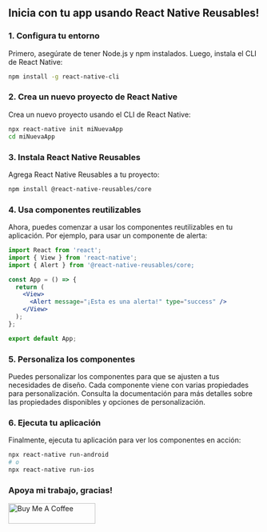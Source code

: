 ## Inicia con tu app usando React Native Reusables!
### 1. **Configura tu entorno**
Primero, asegúrate de tener Node.js y npm instalados. Luego, instala el CLI de React Native:
```bash
npm install -g react-native-cli
```

### 2. **Crea un nuevo proyecto de React Native**
Crea un nuevo proyecto usando el CLI de React Native:
```bash
npx react-native init miNuevaApp
cd miNuevaApp
```

### 3. **Instala React Native Reusables**
Agrega React Native Reusables a tu proyecto:
```bash
npm install @react-native-reusables/core
```

### 4. **Usa componentes reutilizables**
Ahora, puedes comenzar a usar los componentes reutilizables en tu aplicación. Por ejemplo, para usar un componente de alerta:
```jsx
import React from 'react';
import { View } from 'react-native';
import { Alert } from '@react-native-reusables/core;

const App = () => {
  return (
    <View>
      <Alert message="¡Esta es una alerta!" type="success" />
    </View>
  );
};

export default App;
```

### 5. **Personaliza los componentes**
Puedes personalizar los componentes para que se ajusten a tus necesidades de diseño. Cada componente viene con varias propiedades para personalización. Consulta la documentación para más detalles sobre las propiedades disponibles y opciones de personalización.

### 6. **Ejecuta tu aplicación**
Finalmente, ejecuta tu aplicación para ver los componentes en acción:
```bash
npx react-native run-android
# o
npx react-native run-ios
```

### Apoya mi trabajo, gracias!
<a href="https://www.buymeacoffee.com/rvelasquez" target="_blank"><img src="https://cdn.buymeacoffee.com/buttons/default-orange.png" alt="Buy Me A Coffee" height="41" width="174"></a>
